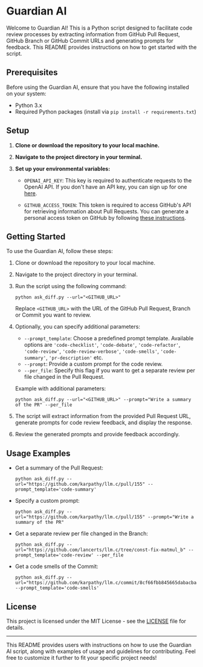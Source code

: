 # Guardian AI

Welcome to Guardian AI!
This is a Python script designed to facilitate code review processes by extracting information from GitHub Pull Request, GitHub Branch or GitHub Commit URLs and generating prompts for feedback. This README provides instructions on how to get started with the script.

## Prerequisites

Before using the Guardian AI, ensure that you have the following installed on your system:

- Python 3.x
- Required Python packages (install via `pip install -r requirements.txt`)


## Setup

1. **Clone or download the repository to your local machine.**

2. **Navigate to the project directory in your terminal.**

3. **Set up your environmental variables:**

   - `OPENAI_API_KEY`: This key is required to authenticate requests to the OpenAI API. If you don't have an API key, you can sign up for one [here](https://platform.openai.com/signup).
   
   - `GITHUB_ACCESS_TOKEN`: This token is required to access GitHub's API for retrieving information about Pull Requests. You can generate a personal access token on GitHub by following [these instructions](https://docs.github.com/en/authentication/keeping-your-account-and-data-secure/creating-a-personal-access-token).


## Getting Started

To use the Guardian AI, follow these steps:

1. Clone or download the repository to your local machine.

2. Navigate to the project directory in your terminal.

3. Run the script using the following command:

   ```
   python ask_diff.py --url="<GITHUB_URL>"
   ```

   Replace `<GITHUB_URL>` with the URL of the GitHub Pull Request, Branch or Commit you want to review.

4. Optionally, you can specify additional parameters:
   - `--prompt_template`: Choose a predefined prompt template. Available options are `'code-checklist'`, `'code-debate'`, `'code-refactor'`, `'code-review'`, `'code-review-verbose'`, `'code-smells'`, `'code-summary'`, `'pr-description'` etc.
   - `--prompt`: Provide a custom prompt for the code review.
   - `--per_file`: Specify this flag if you want to get a separate review per file changed in the Pull Request.

   Example with additional parameters:
   ```
   python ask_diff.py --url="<GITHUB_URL>" --prompt="Write a summary of the PR" --per_file
   ```

5. The script will extract information from the provided Pull Request URL, generate prompts for code review feedback, and display the response.

6. Review the generated prompts and provide feedback accordingly.

## Usage Examples

- Get a summary of the Pull Request:
  ```
  python ask_diff.py --url="https://github.com/karpathy/llm.c/pull/155" --prompt_template='code-summary'
  ```

- Specify a custom prompt:
  ```
  python ask_diff.py --url="https://github.com/karpathy/llm.c/pull/155" --prompt="Write a summary of the PR"
  ```

- Get a separate review per file changed in the Branch:
  ```
  python ask_diff.py --url="https://github.com/lancerts/llm.c/tree/const-fix-matmul_b" --prompt_template='code-review' --per_file
  ```

- Get a code smells of the Commit:
  ```
  python ask_diff.py --url="https://github.com/karpathy/llm.c/commit/8cf66fbb845665dabacba992e8a92631132a58d8" --prompt_template='code-smells'
  ```

## License

This project is licensed under the MIT License - see the [LICENSE](LICENSE) file for details.

--- 

This README provides users with instructions on how to use the Guardian AI script, along with examples of usage and guidelines for contributing. Feel free to customize it further to fit your specific project needs!
